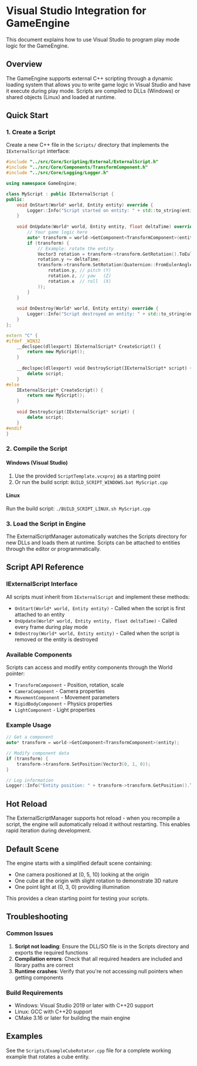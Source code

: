 # Visual Studio Integration for GameEngine

This document explains how to use Visual Studio to program play mode logic for the GameEngine.

## Overview

The GameEngine supports external C++ scripting through a dynamic loading system that allows you to write game logic in Visual Studio and have it execute during play mode. Scripts are compiled to DLLs (Windows) or shared objects (Linux) and loaded at runtime.

## Quick Start

### 1. Create a Script

Create a new C++ file in the `Scripts/` directory that implements the `IExternalScript` interface:

```cpp
#include "../src/Core/Scripting/External/ExternalScript.h"
#include "../src/Core/Components/TransformComponent.h"
#include "../src/Core/Logging/Logger.h"

using namespace GameEngine;

class MyScript : public IExternalScript {
public:
    void OnStart(World* world, Entity entity) override {
        Logger::Info("Script started on entity: " + std::to_string(entity.GetID()));
    }
    
    void OnUpdate(World* world, Entity entity, float deltaTime) override {
        // Your game logic here
        auto* transform = world->GetComponent<TransformComponent>(entity);
        if (transform) {
            // Example: rotate the entity
            Vector3 rotation = transform->transform.GetRotation().ToEulerAngles();
            rotation.y += deltaTime;
            transform->transform.SetRotation(Quaternion::FromEulerAngles(
                rotation.y, // pitch (Y)
                rotation.z, // yaw   (Z)
                rotation.x  // roll  (X)
            ));
        }
    }
    
    void OnDestroy(World* world, Entity entity) override {
        Logger::Info("Script destroyed on entity: " + std::to_string(entity.GetID()));
    }
};

extern "C" {
#ifdef _WIN32
    __declspec(dllexport) IExternalScript* CreateScript() {
        return new MyScript();
    }
    
    __declspec(dllexport) void DestroyScript(IExternalScript* script) {
        delete script;
    }
#else
    IExternalScript* CreateScript() {
        return new MyScript();
    }
    
    void DestroyScript(IExternalScript* script) {
        delete script;
    }
#endif
}
```

### 2. Compile the Script

#### Windows (Visual Studio)
1. Use the provided `ScriptTemplate.vcxproj` as a starting point
2. Or run the build script: `BUILD_SCRIPT_WINDOWS.bat MyScript.cpp`

#### Linux
Run the build script: `./BUILD_SCRIPT_LINUX.sh MyScript.cpp`

### 3. Load the Script in Engine

The ExternalScriptManager automatically watches the Scripts directory for new DLLs and loads them at runtime. Scripts can be attached to entities through the editor or programmatically.

## Script API Reference

### IExternalScript Interface

All scripts must inherit from `IExternalScript` and implement these methods:

- `OnStart(World* world, Entity entity)` - Called when the script is first attached to an entity
- `OnUpdate(World* world, Entity entity, float deltaTime)` - Called every frame during play mode
- `OnDestroy(World* world, Entity entity)` - Called when the script is removed or the entity is destroyed

### Available Components

Scripts can access and modify entity components through the World pointer:

- `TransformComponent` - Position, rotation, scale
- `CameraComponent` - Camera properties
- `MovementComponent` - Movement parameters
- `RigidBodyComponent` - Physics properties
- `LightComponent` - Light properties

### Example Usage

```cpp
// Get a component
auto* transform = world->GetComponent<TransformComponent>(entity);

// Modify component data
if (transform) {
    transform->transform.SetPosition(Vector3(0, 1, 0));
}

// Log information
Logger::Info("Entity position: " + transform->transform.GetPosition().ToString());
```

## Hot Reload

The ExternalScriptManager supports hot reload - when you recompile a script, the engine will automatically reload it without restarting. This enables rapid iteration during development.

## Default Scene

The engine starts with a simplified default scene containing:
- One camera positioned at (0, 5, 10) looking at the origin
- One cube at the origin with slight rotation to demonstrate 3D nature
- One point light at (0, 3, 0) providing illumination

This provides a clean starting point for testing your scripts.

## Troubleshooting

### Common Issues

1. **Script not loading**: Ensure the DLL/SO file is in the Scripts directory and exports the required functions
2. **Compilation errors**: Check that all required headers are included and library paths are correct
3. **Runtime crashes**: Verify that you're not accessing null pointers when getting components

### Build Requirements

- Windows: Visual Studio 2019 or later with C++20 support
- Linux: GCC with C++20 support
- CMake 3.16 or later for building the main engine

## Examples

See the `Scripts/ExampleCubeRotator.cpp` file for a complete working example that rotates a cube entity.
